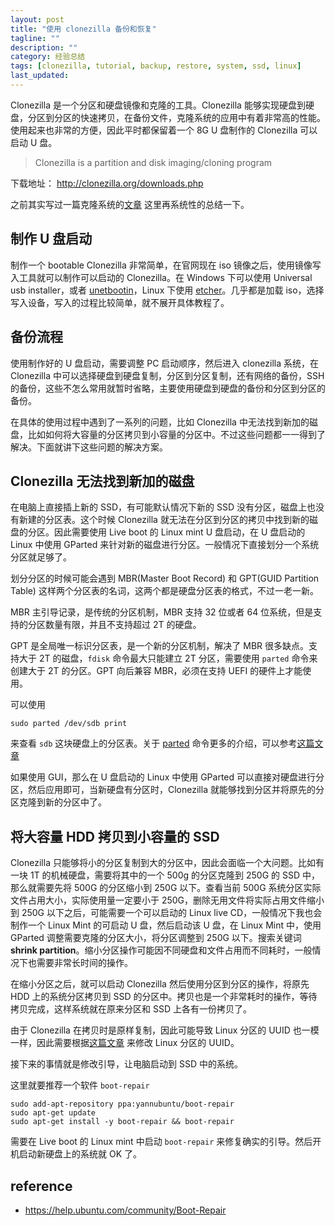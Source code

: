 ```yaml
---
layout: post
title: "使用 clonezilla 备份和恢复"
tagline: ""
description: ""
category: 经验总结
tags: [clonezilla, tutorial, backup, restore, system, ssd, linux]
last_updated:
---
```


Clonezilla 是一个分区和硬盘镜像和克隆的工具。Clonezilla 能够实现硬盘到硬盘，分区到分区的快速拷贝，在备份文件，克隆系统的应用中有着非常高的性能。使用起来也非常的方便，因此平时都保留着一个 8G U 盘制作的 Clonezilla 可以启动 U 盘。

> Clonezilla is a partition and disk imaging/cloning program

下载地址： <http://clonezilla.org/downloads.php>

之前其实写过一篇克隆系统的[文章](/post/2016/08/clonezilla-clone-system.html) 这里再系统性的总结一下。

## 制作 U 盘启动

制作一个 bootable Clonezilla 非常简单，在官网现在 iso 镜像之后，使用镜像写入工具就可以制作可以启动的 Clonezilla。在 Windows 下可以使用 Universal usb installer，或者 [unetbootin](https://unetbootin.github.io/)，Linux 下使用 [etcher](https://etcher.io/)。几乎都是加载 iso，选择写入设备，写入的过程比较简单，就不展开具体教程了。

## 备份流程

使用制作好的 U 盘启动，需要调整 PC 启动顺序，然后进入 clonezilla 系统，在 Clonezilla 中可以选择硬盘到硬盘复制，分区到分区复制，还有网络的备份，SSH 的备份，这些不怎么常用就暂时省略，主要使用硬盘到硬盘的备份和分区到分区的备份。

在具体的使用过程中遇到了一系列的问题，比如 Clonezilla 中无法找到新加的磁盘，比如如何将大容量的分区拷贝到小容量的分区中。不过这些问题都一一得到了解决。下面就讲下这些问题的解决方案。

## Clonezilla 无法找到新加的磁盘
在电脑上直接插上新的 SSD，有可能默认情况下新的 SSD 没有分区，磁盘上也没有新建的分区表。这个时候 Clonezilla 就无法在分区到分区的拷贝中找到新的磁盘的分区。因此需要使用 Live boot 的 Linux mint U 盘启动，在 U 盘启动的 Linux 中使用 GParted 来针对新的磁盘进行分区。一般情况下直接划分一个系统分区就足够了。

划分分区的时候可能会遇到 MBR(Master Boot Record) 和 GPT(GUID Partition Table) 这样两个分区表的名词，这两个都是硬盘分区表的格式，不过一老一新。

MBR 主引导记录，是传统的分区机制，MBR 支持 32 位或者 64 位系统，但是支持的分区数量有限，并且不支持超过 2T 的硬盘。

GPT 是全局唯一标识分区表，是一个新的分区机制，解决了 MBR 很多缺点。支持大于 2T 的磁盘，`fdisk` 命令最大只能建立 2T 分区，需要使用 `parted` 命令来创建大于 2T 的分区。GPT 向后兼容 MBR，必须在支持 UEFI 的硬件上才能使用。

可以使用

    sudo parted /dev/sdb print

来查看 `sdb` 这块硬盘上的分区表。关于 [parted](/post/2018/04/parted-linux-partition.html) 命令更多的介绍，可以参考[这篇文章](/post/2018/04/parted-linux-partition.html)

如果使用 GUI，那么在 U 盘启动的 Linux 中使用 GParted 可以直接对硬盘进行分区，然后应用即可，当新硬盘有分区时，Clonezilla 就能够找到分区并将原先的分区克隆到新的分区中了。

## 将大容量 HDD 拷贝到小容量的 SSD

Clonezilla 只能够将小的分区复制到大的分区中，因此会面临一个大问题。比如有一块 1T 的机械硬盘，需要将其中的一个 500g 的分区克隆到 250G 的 SSD 中，那么就需要先将 500G 的分区缩小到 250G 以下。查看当前 500G 系统分区实际文件占用大小，实际使用量一定要小于 250G，删除无用文件将实际占用文件缩小到 250G 以下之后，可能需要一个可以启动的 Linux live CD，一般情况下我也会制作一个 Linux Mint 的可启动 U 盘，然后启动该 U 盘，在 Linux Mint 中，使用 GParted 调整需要克隆的分区大小，将分区调整到 250G 以下。搜索关键词 **shrink partition**。缩小分区操作可能因不同硬盘和文件占用而不同耗时，一般情况下也需要非常长时间的操作。

在缩小分区之后，就可以启动 Clonezilla 然后使用分区到分区的操作，将原先 HDD 上的系统分区拷贝到 SSD 的分区中。拷贝也是一个非常耗时的操作，等待拷贝完成，这样系统就在原来分区和 SSD 上各有一份拷贝了。

由于 Clonezilla 在拷贝时是原样复制，因此可能导致 Linux 分区的 UUID 也一模一样，因此需要根据[这篇文章](/post/2016/08/clonezilla-clone-system.html) 来修改 Linux 分区的 UUID。

接下来的事情就是修改引导，让电脑启动到 SSD 中的系统。

这里就要推荐一个软件 `boot-repair`

    sudo add-apt-repository ppa:yannubuntu/boot-repair
    sudo apt-get update
    sudo apt-get install -y boot-repair && boot-repair

需要在 Live boot 的 Linux mint 中启动 `boot-repair` 来修复确实的引导。然后开机启动新硬盘上的系统就 OK 了。


## reference

- <https://help.ubuntu.com/community/Boot-Repair>

